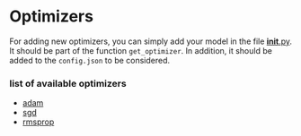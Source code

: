 # Optimizers

For adding new optimizers, you can simply add your model in the file [__init__.py](__init__.py).  It should be part of the function `get_optimizer`. In addition, it should be added to the `config.json` to be considered.

### list of available optimizers

- [adam](https://pytorch.org/docs/stable/_modules/torch/optim/adam.html)
- [sgd](https://pytorch.org/docs/stable/_modules/torch/optim/sgd.html)
- [rmsprop](https://pytorch.org/docs/stable/_modules/torch/optim/rmsprop.html)

